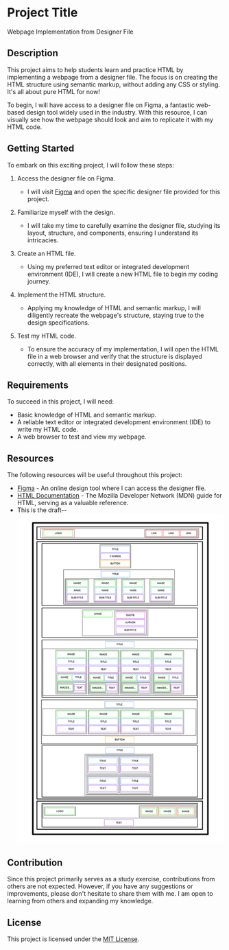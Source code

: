 # Project Title

Webpage Implementation from Designer File

## Description

This project aims to help students learn and practice HTML by implementing a webpage from a designer file. The focus is on creating the HTML structure using semantic markup, without adding any CSS or styling. It's all about pure HTML for now!

To begin, I will have access to a designer file on Figma, a fantastic web-based design tool widely used in the industry. With this resource, I can visually see how the webpage should look and aim to replicate it with my HTML code.

## Getting Started

To embark on this exciting project, I will follow these steps:

1. Access the designer file on Figma.
   - I will visit [Figma]([https://www.figma.com](https://www.figma.com/file/dyYL6Ku4WG7vsdpwvlcJZC/Homepage?type=design&node-id=3558-0&t=n92xrUQnDHqWbVEk-0)) and open the specific designer file provided for this project.

2. Familiarize myself with the design.
   - I will take my time to carefully examine the designer file, studying its layout, structure, and components, ensuring I understand its intricacies.

3. Create an HTML file.
   - Using my preferred text editor or integrated development environment (IDE), I will create a new HTML file to begin my coding journey.

4. Implement the HTML structure.
   - Applying my knowledge of HTML and semantic markup, I will diligently recreate the webpage's structure, staying true to the design specifications.

5. Test my HTML code.
   - To ensure the accuracy of my implementation, I will open the HTML file in a web browser and verify that the structure is displayed correctly, with all elements in their designated positions.

## Requirements

To succeed in this project, I will need:

- Basic knowledge of HTML and semantic markup.
- A reliable text editor or integrated development environment (IDE) to write my HTML code.
- A web browser to test and view my webpage.

## Resources

The following resources will be useful throughout this project:

- [Figma](https://www.figma.com) - An online design tool where I can access the designer file.
- [HTML Documentation](https://developer.mozilla.org/en-US/docs/Web/HTML) - The Mozilla Developer Network (MDN) guide for HTML, serving as a valuable reference.
- This is the draft-- ![Draft](https://github.com/abdulhammedabdulazeez/alu-web-development/blob/main/html_advanced/Html%20website%20draft.jpg?raw=true)

## Contribution

Since this project primarily serves as a study exercise, contributions from others are not expected. However, if you have any suggestions or improvements, please don't hesitate to share them with me. I am open to learning from others and expanding my knowledge.

## License

This project is licensed under the [MIT License](LICENSE).
